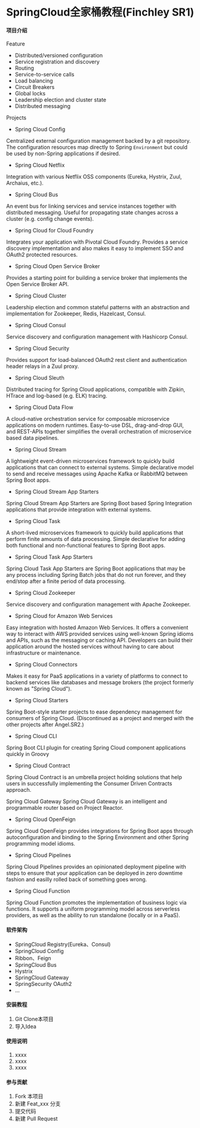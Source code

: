 # SpringCloud全家桶教程(Finchley SR1)

#### 项目介绍
Feature
- Distributed/versioned configuration
- Service registration and discovery
- Routing
- Service-to-service calls
- Load balancing
- Circuit Breakers
- Global locks
- Leadership election and cluster state
- Distributed messaging

Projects

- Spring Cloud Config

Centralized external configuration management backed by a git repository. The configuration resources map directly to Spring `Environment` but could be used by non-Spring applications if desired.

- Spring Cloud Netflix

Integration with various Netflix OSS components (Eureka, Hystrix, Zuul, Archaius, etc.).

- Spring Cloud Bus

An event bus for linking services and service instances together with distributed messaging. Useful for propagating state changes across a cluster (e.g. config change events).

- Spring Cloud for Cloud Foundry

Integrates your application with Pivotal Cloud Foundry. Provides a service discovery implementation and also makes it easy to implement SSO and OAuth2 protected resources.

- Spring Cloud Open Service Broker

Provides a starting point for building a service broker that implements the Open Service Broker API.

- Spring Cloud Cluster

Leadership election and common stateful patterns with an abstraction and implementation for Zookeeper, Redis, Hazelcast, Consul.

- Spring Cloud Consul

Service discovery and configuration management with Hashicorp Consul.

- Spring Cloud Security

Provides support for load-balanced OAuth2 rest client and authentication header relays in a Zuul proxy.

- Spring Cloud Sleuth

Distributed tracing for Spring Cloud applications, compatible with Zipkin, HTrace and log-based (e.g. ELK) tracing.

- Spring Cloud Data Flow

A cloud-native orchestration service for composable microservice applications on modern runtimes. Easy-to-use DSL, drag-and-drop GUI, and REST-APIs together simplifies the overall orchestration of microservice based data pipelines.

- Spring Cloud Stream

A lightweight event-driven microservices framework to quickly build applications that can connect to external systems. Simple declarative model to send and receive messages using Apache Kafka or RabbitMQ between Spring Boot apps.

- Spring Cloud Stream App Starters

Spring Cloud Stream App Starters are Spring Boot based Spring Integration applications that provide integration with external systems.

- Spring Cloud Task

A short-lived microservices framework to quickly build applications that perform finite amounts of data processing. Simple declarative for adding both functional and non-functional features to Spring Boot apps.

- Spring Cloud Task App Starters

Spring Cloud Task App Starters are Spring Boot applications that may be any process including Spring Batch jobs that do not run forever, and they end/stop after a finite period of data processing.

- Spring Cloud Zookeeper

Service discovery and configuration management with Apache Zookeeper.

- Spring Cloud for Amazon Web Services

Easy integration with hosted Amazon Web Services. It offers a convenient way to interact with AWS provided services using well-known Spring idioms and APIs, such as the messaging or caching API. Developers can build their application around the hosted services without having to care about infrastructure or maintenance.

- Spring Cloud Connectors

Makes it easy for PaaS applications in a variety of platforms to connect to backend services like databases and message brokers (the project formerly known as "Spring Cloud").

- Spring Cloud Starters

Spring Boot-style starter projects to ease dependency management for consumers of Spring Cloud. (Discontinued as a project and merged with the other projects after Angel.SR2.)

- Spring Cloud CLI

Spring Boot CLI plugin for creating Spring Cloud component applications quickly in Groovy

- Spring Cloud Contract

Spring Cloud Contract is an umbrella project holding solutions that help users in successfully implementing the Consumer Driven Contracts approach.

Spring Cloud Gateway
Spring Cloud Gateway is an intelligent and programmable router based on Project Reactor.

- Spring Cloud OpenFeign

Spring Cloud OpenFeign provides integrations for Spring Boot apps through autoconfiguration and binding to the Spring Environment and other Spring programming model idioms.

- Spring Cloud Pipelines

Spring Cloud Pipelines provides an opinionated deployment pipeline with steps to ensure that your application can be deployed in zero downtime fashion and easilly rolled back of something goes wrong.

- Spring Cloud Function

Spring Cloud Function promotes the implementation of business logic via functions. It supports a uniform programming model across serverless providers, as well as the ability to run standalone (locally or in a PaaS).


#### 软件架构
* SpringCloud Registry(Eureka、Consul)
* SpringCloud Config
* Ribbon、Feign
* SpringCloud Bus
* Hystrix
* SpringCloud Gateway
* SpringSecurity OAuth2
* ...


#### 安装教程

1. Git Clone本项目
2. 导入Idea

#### 使用说明

1. xxxx
2. xxxx
3. xxxx

#### 参与贡献

1. Fork 本项目
2. 新建 Feat_xxx 分支
3. 提交代码
4. 新建 Pull Request
